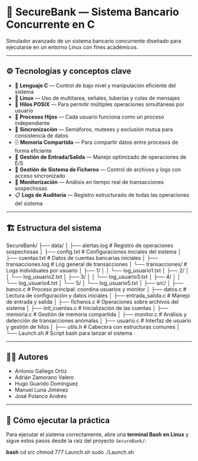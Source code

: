 # 🏦 SecureBank — Sistema Bancario Concurrente en C

Simulador avanzado de un sistema bancario concurrente diseñado para ejecutarse en un entorno Linux con fines académicos.

---

## ⚙️ Tecnologías y conceptos clave

- 🧠 **Lenguaje C** — Control de bajo nivel y manipulación eficiente del sistema  
- 🐧 **Linux** — Uso de multitarea, señales, tuberías y colas de mensajes  
- 🧵 **Hilos POSIX** — Para permitir múltiples operaciones simultáneas por usuario  
- 👥 **Procesos Hijos** — Cada usuario funciona como un proceso independiente  
- 🔐 **Sincronización** — Semáforos, mutexes y exclusión mutua para consistencia de datos  
- 🗄️ **Memoria Compartida** — Para compartir datos entre procesos de forma eficiente  
- 🔄 **Gestión de Entrada/Salida** — Manejo optimizado de operaciones de E/S  
- 📂 **Gestión de Sistema de Ficheros** — Control de archivos y logs con acceso sincronizado  
- 🚨 **Monitorización** — Análisis en tiempo real de transacciones sospechosas  
- 📋 **Logs de Auditoría** — Registro estructurado de todas las operaciones del sistema  

---

## 🏗️ Estructura del sistema

SecureBank/
├── data/
│ ├── alertas.log # Registro de operaciones sospechosas
│ ├── config.txt # Configuraciones iniciales del sistema
│ ├── cuentas.txt # Datos de cuentas bancarias iniciales
│ ├── transacciones.log # Log general de transacciones
│ └── transacciones/ # Logs individuales por usuario
│   ├── 1/
│   │ └── log_usuario1.txt
│   ├── 2/
│   │ └── log_usuario2.txt
│   ├── 3/
│   │ └── log_usuario3.txt
│   ├── 4/
│   │ └── log_usuario4.txt
│   └── 5/
│   └── log_usuario5.txt
│
├── src/
│ ├── banco.c # Proceso principal: coordina usuarios y monitor
│ ├── datos.c # Lectura de configuración y datos iniciales
│ ├── entrada_salida.c # Manejo de entrada y salida
│ ├── ficheros.c # Operaciones sobre archivos del sistema
│ ├── init_cuentas.c # Inicialización de las cuentas
│ ├── memoria.c # Gestión de memoria compartida
│ ├── monitor.c # Análisis y detección de transacciones anómalas
│ ├── usuario.c # Interfaz de usuario y gestión de hilos
│ ├── utils.h # Cabecera con estructuras comunes
│ └── Launch.sh # Script bash para lanzar el sistema

---

## 👨‍💻 Autores

- Antonio Gallego Ortiz
- Adrián Zamorano Valero
- Hugo Guarido Domínguez
- Manuel Luna Jiménez
- José Polanco Andrés

---

## 🚀 Cómo ejecutar la práctica

Para ejecutar el sistema correctamente, abre una **terminal Bash en Linux** y sigue estos pasos desde la raíz del proyecto `SecureBank/`:

**bash**
cd src
chmod 777 Launch.sh
sudo ./Launch.sh